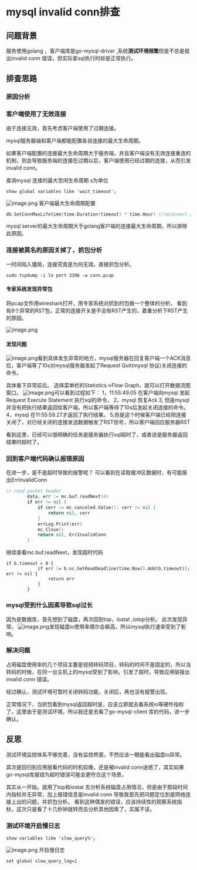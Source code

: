# mysql invalid conn排查

## 问题背景
服务使用golang ，客户端库是go-mysql-driver ,系统**测试环境频繁**但是不总是报出invalid conn 错误，但实际拿sql执行时却是正常执行。


## 排查思路

### 原因分析
### 客户端使用了无效连接
由于连接无效，首先考虑客户端使用了过期连接。

mysql服务器端和客户端都能配置各自连接的最大生命周期。

如果客户端配置的连接最大生命周期大于服务端，并且客户端没有无效连接重连的机制，则会导致服务端的连接在过期以后，客户端使用已经过期的连接，从而引发invalid conn。

查询mysql 连接的最大空闲生命周期 s为单位
```shell
show global variables like 'wait_timeout';
```
![image.png](https://s2.loli.net/2023/03/07/ZVMGw4hLNgTWe2y.png)
客户端最大生命周期配置
```go
db.SetConnMaxLifetime(time.Duration(timeout) * time.Hour) //reconnect after 1 hour

```
mysql server的最大生命周期大于golang客户端的连接最大生命周期，所以排除此原因。

### 连接被莫名的原因关掉了，抓包分析
一时间陷入僵局，连接究竟是为何无效。直接抓包分析。
```shell
sudo tcpdump -i lo port 3306 -w conn.pcap
```
#### 专家系统发现异常包
将pcap文件用wireshark打开，用专家系统对抓到的包做一个整体的分析。
看到有8个异常的RST包，正常的连接开关是不会有RST产生的，着重分析下RST产生的原因。

![image.png](https://s2.loli.net/2023/03/07/OCtGT1ezBIExidF.png)
#### 发现问题
![image.png](https://s2.loli.net/2023/03/07/RdkHFIy4Z8rCgpO.png)看到具体发生异常的地方，mysql服务器在回复客户端一个ACK消息后，客户端等了10s对mysql服务器发起了Request Quit(mysql 协议)关闭连接的命令。

具体看下异常前后。
选择菜单栏的Statistics->Flow Graph，就可以打开数据流图窗口。
![image.png](https://s2.loli.net/2023/03/07/MT7hVeYKDcqru2H.png)可以看到过程如下：
1，11:55:49.05 在客户端向mysql 发起 Request Execute Statement 执行sql的命令，
2，mysql 恢复Ack
3, 但是mysql并没有把执行结果返回给客户端，所以客户端等待了10s后发起关闭连接的命令。
4，mysql 在11:55:59.27才返回了执行结果。
5,但是这个时候客户端已经把连接关闭了，对已经关闭的连接发送数据触发了RST信号，所以客户端回应服务器RST

看到这里，已经可以很明确的任务是服务器执行sql超时了，或者说是服务器返回结果时超时了。

### 回到客户端代码确认报错原因
在进一步，是不是超时导致的报警呢？
可以看到在读取缓冲区数据时，有可能报出ErrInvalidConn
```go
// read packet header
		data, err := mc.buf.readNext(4)
		if err != nil {
			if cerr := mc.canceled.Value(); cerr != nil {
				return nil, cerr
			}
			errLog.Print(err)
			mc.Close()
			return nil, ErrInvalidConn
		}
```
继续查看mc.buf.readNext，发现超时代码
```shell
if b.timeout > 0 {
			if err := b.nc.SetReadDeadline(time.Now().Add(b.timeout)); err != nil {
				return err
			}
		}
```

### mysql受到什么因素导致sql过长
因为是数据库，首先想到了磁盘，再次回到top，iostat ,iotop分析。
此次发现异常。
![image.png](https://s2.loli.net/2023/03/07/ZzY4CWsxVnk3OXb.png)发现磁盘io使用率偶尔会飙高，所以mysql执行速率受到了影响。

### 解决问题
占用磁盘使用率的几个项目主要是视频转码项目，转码的时间不是固定的，所以当转码的时候，在同一台主机上的mysql受到了影响，引发了超时，导致应用层报出invalid conn 错误。

经过确认，测试环境可暂时关闭转码功能，关闭后，再也没有报警出现。

正常情况下，当抓包看到mysql返回超时是，应该立即就去看系统io等硬件指标了，这里由于是测试环境，所以我还是去看了go-mysql-client 库的代码，进一步确认。

## 反思
测试环境监控体系不够完善，没有监控界面，不然应该一眼能看出磁盘io异常。

其次是回归到应用层看代码的时机较晚，还是被invalid conn迷惑了，其实如果go-mysql库报错为超时错误可能会更符合这个场景。

其实从一开始，就用了top和iostat 去分析系统磁盘占用情况，但是由于那段时间内指标并无异常，加上报错信息是invalid conn 导致我首先把问题定位到是网络连接上出的问题，并抓包分析。
看到这种偶发的错误，应该持续性的观察系统指标，这次只是看了十几秒钟就转而去分析其他因素了，实属不该。

### 测试环境开启慢日志

```shell
show variables like 'slow_query%';
```
![image.png](https://s2.loli.net/2023/03/07/WqzoEQpnjvxmg4R.png)
开启慢日志
```shell
set global slow_query_log=1 
```